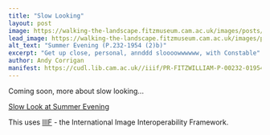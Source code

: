 ```yaml
---
title: "Slow Looking"
layout: post
image: https://walking-the-landscape.fitzmuseum.cam.ac.uk/images/posts/PH-GEOGRAPHY-HN-00064-000-00001_postcrop-preview.jpg
lead_image: https://walking-the-landscape.fitzmuseum.cam.ac.uk/images/posts/PH-GEOGRAPHY-HN-00064-000-00001_postcrop.jpg
alt_text: "Summer Evening (P.232-1954 (2)b)"
excerpt: "Get up close, personal, annddd sloooowwwwww, with Constable"
author: Andy Corrigan
manifest: https://cudl.lib.cam.ac.uk//iiif/PR-FITZWILLIAM-P-00232-01954-00002-B
---
```


Coming soon, more about slow looking... 

[Slow Look at Summer Evening](https://slowlooking.cogapp.com/?image=https://images.lib.cam.ac.uk/iiif/PR-FITZWILLIAM-P-00232-01954-00002-B-000-00001.jp2/info.json)

This uses [IIIF](https://iiif.io/) - the International Image Interoperability Framework. 
